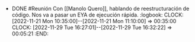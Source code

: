 - DONE #Reunión Con [[Manolo Quero]], hablando de reestructuración de código. Nos va a pasar un EYA de ejecución rápida.
  :logbook:
  CLOCK: [2022-11-21 Mon 10:35:00]--[2022-11-21 Mon 11:10:00] =>  00:35:00
  CLOCK: [2022-11-29 Tue 16:27:01]--[2022-11-29 Tue 16:32:22] =>  00:05:21
  :END:
